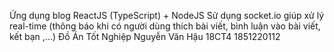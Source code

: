 Ứng dụng blog ReactJS (TypeScript) + NodeJS
Sử dụng socket.io giúp xử lý real-time (thông báo khi có người dùng thích bài viết, bình luận vào bài viết, kết bạn ,...)
Đồ Án Tốt Nghiệp 
Nguyễn Văn Hậu 
18CT4
1851220112
